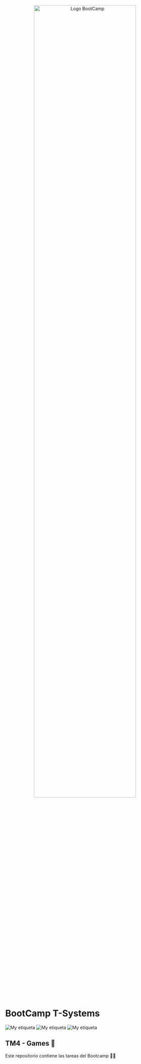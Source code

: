 <div align="center"><img width="80%"  src="https://github.com/TECHMA-Bootcamp-FullStack-Java-Angular/dmb-tsys-java-2010-ta15/blob/main/docs/logoDark.png?raw=trueg"  alt="Logo BootCamp" /></div>

# BootCamp T-Systems


![My etiqueta](https://img.shields.io/badge/Adrian%20Gallego-%20adriii28-orange)  ![My etiqueta](https://img.shields.io/badge/Sergi%20RodríguezMelo-%20SerotDev-yellow) ![My etiqueta](https://img.shields.io/badge/David%20Maza-DiveCode-blue)

## TM4 - Games 🎲
Este repositorio contiene las tareas del Bootcamp 👨‍💻

  

